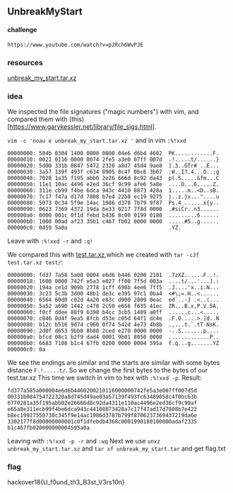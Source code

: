## UnbreakMyStart
#### challenge
```
https://www.youtube.com/watch?v=p2Rch6WvPJE
```

### resources
[unbreak_my_start.tar.xz](unbreak_my_start.tar.xz)

### idea
We inspected the file signatures ("magic numbers") with vim, and compared them with (this)[https://www.garykessler.net/library/file_sigs.html].

```vim -c 'noau e unbreak_my_start.tar.xz '``` and in vim ```:%!xxd```

```
00000000: 504b 0304 1400 0800 0800 04e6 d6b4 4602  PK............F.
00000010: 0021 0116 0000 0074 2fe5 a3e0 07ff 007d  .!.....t/......}
00000020: 5d00 331b 0847 5472 2320 a8d7 45d4 9ae8  ].3..GTr# ..E...
00000030: 3a57 139f 493f c634 8905 8c4f 0bc6 3b67  :W..I?.4...O..;g
00000040: 7028 1a35 f195 abb0 2e26 666d 8c92 da43  p(.5.....&fm...C
00000050: 11e1 10ac 4496 e2ed 36cf 9c99 afe6 5a8e  ....D...6.....Z.
00000060: 311e cb99 f4be 6dca 943c 4410 8873 428a  1.....m..<D..sB.
00000070: 7c17 f47a d17d 7808 b7e4 22b8 ec19 9275  |..z.}x..."....u
00000080: 5073 0c34 5f9e 14ac 1986 d378 7b79 9f87  Ps.4_......x{y..
00000090: 0623 7369 4372 19da 6e33 0217 7f8d 0000  .#siCr..n3......
000000a0: 0000 001c 0f1d febd b436 8c00 0199 0180  .........6......
000000b0: 1000 00ad af23 35b1 c467 fb02 0000 0000  .....#5..g......
000000c0: 0459 5a0a                                .YZ.
```
Leave with ```:%!xxd -r``` and ```:q!```

We compared this with [test.tar.xz](test.tar.xz),which we created with ```tar -cJf test.tar.xz test/```:
```
00000000: fd37 7a58 5a00 0004 e6d6 b446 0200 2101  .7zXZ......F..!.
00000010: 1600 0000 742f e5a3 e027 ff00 7f5d 003a  ....t/...'...].:
00000020: 194a ce1d 909b 2778 1cff 698b 4ee6 7ff5  .J....'x..i.N...
00000030: 3c23 5c3b 3d00 48b1 de3c e395 97c1 0ba4  <#\;=.H..<......
00000040: 6564 60d0 c02d 4a20 e83c d900 2809 0eac  ed`..-J .<..(...
00000050: 5a52 a690 1442 c478 2c50 e656 f635 41ec  ZR...B.x,P.V.5A.
00000060: f0cf ddee 88f9 6398 b4cc 3cb5 1489 a0ff  ......c...<.....
00000070: c846 0d4f 9ea5 8fcb d53e c05d 64f1 dc4e  .F.O.....>.]d..N
00000080: b12c b516 9d74 c960 0f74 542d 4e73 4b8b  .,...t.`.tT-NsK.
00000090: 2d0f d653 9bb8 8b88 2ced e270 0000 0000  -..S....,..p....
000000a0: bfcd 08c1 b2f9 dad4 0001 9b01 8050 0000  .............P..
000000b0: 6683 7108 b1c4 67fb 0200 0000 0004 595a  f.q...g.......YZ
000000c0: 0a  
```
We see the endings are similar and the starts are similar with some bytes distance ```F.!.....t/```.
So we change the first bytes to the bytes of our test.tar.xz
This time we switch in vim to hex with ```:%!xxd -p```. Result:
```
fd377a585a000004e6d6b4460200210116000000742fe5a3e007ff007d5d
00331b084754722320a8d745d49ae83a57139f493fc63489058c4f0bc63b
6770281a35f195abb02e26666d8c92da4311e110ac4496e2ed36cf9c99af
e65a8e311ecb99f4be6dca943c44108873428a7c17f47ad17d7808b7e422
b8ec19927550730c345f9e14ac1986d3787b799f8706237369437219da6e
3302177f8d00000000001c0f1dfebdb4368c0001990180100000adaf2335
b1c467fb020000000004595a0a
```
Leaving with ```:%!xxd -p -r``` and ```:wq```
Next we use ```unxz unbreak_my_start.tar.xz``` and ```tar xf unbreak_my_start.tar``` and get flag.txt

### flag
hackover18{U_f0und_th3_B3st_V3rs10n}
